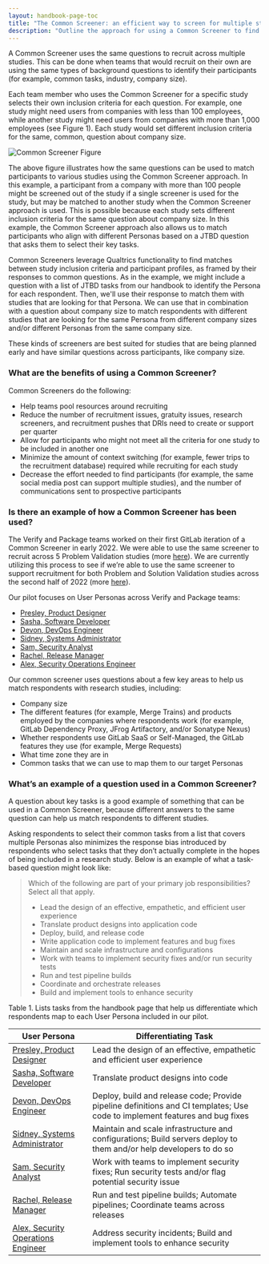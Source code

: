 ```yaml
---
layout: handbook-page-toc
title: "The Common Screener: an efficient way to screen for multiple studies"
description: "Outline the approach for using a Common Screener to find participants for research studies at GitLab"
---
```





A Common Screener uses the same questions to recruit across multiple studies. This can be done when teams that would recruit on their own are using the same types of background questions to identify their participants (for example, common tasks, industry, company size). 

Each team member who uses the Common Screener for a specific study selects their own inclusion criteria for each question. For example, one study might need users from companies with less than 100 employees, while another study might need  users from companies with more than 1,000 employees (see Figure 1). Each study would set different inclusion criteria for the same, common, question about company size. 

![Common Screener Figure](/handbook/engineering/ux/ux-research-training/recruiting-participants/common-screener/CSfigure1.png)

The above figure illustrates how the same questions can be used to match participants to various studies using the Common Screener approach. In this example, a participant from a company with more than 100 people might be screened out of the study if a single screener is used for the study, but may be matched to another study when the Common Screener approach is used. This is possible because each study sets different inclusion criteria for the same question about company size. In this example, the Common Screener approach also allows us to match participants who align with different Personas based on a JTBD question that asks them to select their key tasks. 

Common Screeners leverage Qualtrics functionality to find matches between study inclusion criteria and participant profiles, as framed by their responses to common questions. As in the example, we might include a question with a list of JTBD tasks from our handbook to identify the Persona for each respondent. Then, we'll use their response to match them with studies that are looking for that Persona. We can use that in combination with a question about company size to match respondents with different studies that are looking for the same Persona from different company sizes and/or different Personas from the same company size. 

These kinds of screeners are best suited for studies that are being planned early and have similar questions across participants, like company size. 

### What are the benefits of using a Common Screener? 
Common Screeners do the following: 
- Help teams pool resources around recruiting
- Reduce the number of recruitment issues, gratuity issues, research screeners, and recruitment pushes that DRIs need to create or support per quarter
- Allow for participants who might not meet all the criteria for one study to be included in another one 
- Minimize the amount of context switching (for example, fewer trips to the recruitment database) required while recruiting for each study
- Decrease the effort needed to find participants (for example, the same social media post can support multiple studies), and the number of communications sent to prospective participants

### Is there an example of how a Common Screener has been used? 

The Verify and Package teams worked on their first GitLab iteration of a Common Screener in early 2022. We were able to use the same screener to recruit across 5 Problem Validation studies (more [here](https://gitlab.com/gitlab-org/ux-research/-/issues/1808)).  We are currently utilizing this process to see if we’re able to use the same screener to support recruitment for both Problem and Solution Validation studies across the second half of 2022 (more [here](https://gitlab.com/gitlab-org/ux-research/-/issues/1894)). 

Our pilot focuses on User Personas across Verify and Package teams: 
- [Presley, Product Designer](https://about.gitlab.com/handbook/product/personas/#presley-product-designer)
- [Sasha, Software Developer](https://about.gitlab.com/handbook/product/personas/#sasha-software-developer)
- [Devon, DevOps Engineer](https://about.gitlab.com/handbook/product/personas/#devon-devops-engineer)
- [Sidney, Systems Administrator](https://about.gitlab.com/handbook/product/personas/#sidney-systems-administrator)
- [Sam, Security Analyst](https://about.gitlab.com/handbook/product/personas/#sam-security-analyst)
- [Rachel, Release Manager](https://about.gitlab.com/handbook/product/personas/#rachel-release-manager)
- [Alex, Security Operations Engineer](https://about.gitlab.com/handbook/product/personas/#alex-security-operations-engineer)

Our common screener uses questions about a few key areas to help us match respondents with research studies, including: 
- Company size
- The different features (for example, Merge Trains) and products employed by the companies where respondents work (for example, GitLab Dependency Proxy, JFrog Artifactory, and/or Sonatype Nexus)
- Whether respondents use GitLab SaaS or Self-Managed, the GitLab features they use (for example, Merge Requests)
- What time zone they are in
- Common tasks that we can use to map them to our target Personas

### What’s an example of a question used in a Common Screener? 
A question about key tasks is a good example of something that can be used in a Common Screener, because different answers to the same question can help us match respondents to different studies. 

Asking respondents to select their common tasks from a list that covers multiple Personas also minimizes the response bias introduced by respondents who select tasks that they don’t actually complete in the hopes of being included in a research study. Below is an example of what a task-based question might look like: 

> Which of the following are part of your primary job responsibilities? Select all that apply.					
> - Lead the design of an effective, empathetic, and efficient user experience 
> - Translate product designs into application code
> - Deploy, build, and release code						
> - Write application code to implement features and bug fixes
> - Maintain and scale infrastructure and configurations
> - Work with teams to implement security fixes and/or run security tests 
> - Run and test pipeline builds
> - Coordinate and orchestrate releases
> - Build and implement tools to enhance security

Table 1. Lists tasks from the handbook page that help us differentiate which respondents map to each User Persona included in our pilot. 

| User Persona | Differentiating Task |
| ------ | ------ |
| [Presley, Product Designer](https://about.gitlab.com/handbook/product/personas/#presley-product-designer) | Lead the design of an effective, empathetic and efficient user experience |
| [Sasha, Software Developer](https://about.gitlab.com/handbook/product/personas/#sasha-software-developer) | Translate product designs into code |
| [Devon, DevOps Engineer](https://about.gitlab.com/handbook/product/personas/#devon-devops-engineer) | Deploy, build and release code; Provide pipeline definitions and CI templates; Use code to implement features and bug fixes |
| [Sidney, Systems Administrator](https://about.gitlab.com/handbook/product/personas/#sidney-systems-administrator) | Maintain and scale infrastructure and configurations; Build servers deploy to them and/or help developers to do so|
| [Sam, Security Analyst](https://about.gitlab.com/handbook/product/personas/#sam-security-analyst) | Work with teams to implement security fixes; Run security tests and/or flag potential security issue |
| [Rachel, Release Manager](https://about.gitlab.com/handbook/product/personas/#rachel-release-manager) | Run and test pipeline builds; Automate pipelines; Coordinate teams across releases |
|  [Alex, Security Operations Engineer](https://about.gitlab.com/handbook/product/personas/#alex-security-operations-engineer) | Address security incidents; Build and implement tools to enhance security |
